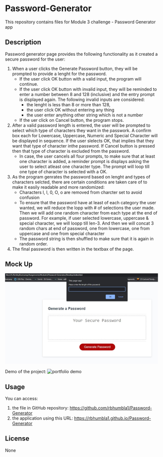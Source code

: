 # Password-Generator
This repository contains files for Module 3 challenge - Password Generator app

## Description
Password generator page provides the following functionality as it created a secure password for the user:

1. When a user clicks the Generate Password button, they will be prompted to provide a lenght for the password.     
    * If the user click OK button with a valid input, the program will continue.
    * If the user click OK button with invalid input, they will be reminded to enter a number between 8 and 128 (inclusive) and the entry prompt is displayed again.  The following invalid inputs are considered:
        * the lenght is less than 8 or more than 128, 
        * the user click OK without entering any thing
        * the user enter anything other string which is not a number
    * If the uer click on Cancel button, the program stops.
3. After a valid password length is entered, the user will be prompted to select which type of characters they want in the passwork. A   confirm box each for Lowercase, Uppercase, Numeric and Special Character will be displayed in sequence.  If the user slelects OK, that implies that they want that type of character inthe password. If Cancel button is pressed then that type of character is excluded from the password.
    * In case, the user cancels all four prompts, to make sure that at least one character is added, a reminder prompt is displays asking the user to select atleast one character type.  The prompt will loop till one type of character is selected with a OK.
4. As the program genrates the password based on lenght and types of characters selcted, there are certain conditions are taken care of to make it easily readable and more randomized:
    * Characters l, I, 0, O, o are removed from charcter set to avoid confusion
    * To ensure that the password have at least of each category the user wanted, we will reduce the lopp with # of selections the user made.  Then we will add one random character from each type at the end of password. For example, if user selected lowercase, uppercase & special character, we will loopp till len-3.  And then we will concat 3 random chars at end of password, one from lowercase, one from uppercase and one from special character 
    * The password string is then shuffled to make sure that it is again in random order.
5. The final password is then written in the textbax of the page.

## Mock Up

![Screenshot of the page](./Assets/Screenshot.JPG)

Demo of the project:
![portfolio demo](./Assets/Password-Generator-Demo.gif)


## Usage
You can access:
1. the file in GitHub repository: https://github.com/rbhumbla1/Password-Generator
2. the application using this URL: https://rbhumbla1.github.io/Password-Generator

## License
None